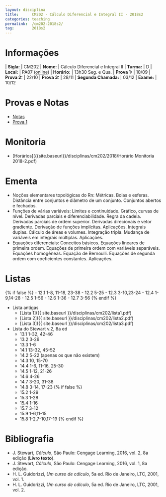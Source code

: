 ```yaml
---
layout: disciplina
title:      CM202 - Cálculo Diferencial e Integral II - 2018s2
categories: teaching
permalink:  /cm202-2018s2/
tag:        2018s2
---
```


# Informações

  | **Sigla:**   | CM202
  | **Nome:**    | Cálculo Diferencial e Integral II
  | **Turma:**   | D
  | **Local:**   | PA07 ([online](http://ensalamento.c3sl.ufpr.br/public/klasses/22299))
  | **Horário:** | 13h30 Seg. e Qua.
  | **Prova 1:** | 10/09
  | **Prova 2:** | 22/10
  | **Prova 3:** | 28/11
  | **Segunda Chamada:**  | 03/12
  | **Exame:**   | 10/12

# Provas e Notas

- [Notas]({{site.baseurl}}/disciplinas/cm202/2018/notas.pdf)
- [Prova 1]({{site.baseurl}}/disciplinas/cm202/2018/prova1.pdf)

# Monitoria

- [Horários]({{site.baseurl}}/disciplinas/cm202/2018/Horário Monitoria 2018-2.pdf)

# Ementa

  - Noções elementares topológicas do Rn: Métricas.  Bolas e esferas.  Distância
    entre conjuntos e diâmetro de um conjunto.  Conjuntos abertos e fechados.
  - Funções de várias variáveis: Limites e continuidade.  Gráfico, curvas de
    nível.  Derivadas parciais e diferenciabilidade.  Regra da cadeia.
    Derivadas parciais de ordem superior.  Derivadas direcionais e vetor
    gradiente.  Derivação de funções implícitas.  Aplicações.  Integrais duplas.
    Cálculo de áreas e volumes.  Integração tripla.  Mudança de variáveis em
    integrais múltiplas.  Aplicações.
  - Equações diferenciais: Conceitos básicos.  Equações lineares de primeira
    ordem.  Equações de primeira ordem com variáveis separáveis.  Equações
    homogêneas.  Equação de Bernoulli.  Equações de segunda ordem com
    coeficientes constantes.  Aplicações.

# Listas

{% if false %}
    - 12.1 1-8, 11-18, 23-38
    - 12.2 5-25
    - 12.3 3-10,23-24
    - 12.4 1-9,14-28
    - 12.5 1-56
    - 12.6 1-36
    - 12.7 3-56
{% endif %}
  - Lista antigas
    - [Lista 1]({{ site.baseurl }}/disciplinas/cm202/lista1.pdf)
    - [Lista 2]({{ site.baseurl }}/disciplinas/cm202/lista2.pdf)
    - [Lista 3]({{ site.baseurl }}/disciplinas/cm202/lista3.pdf)
  - Lista do Stewart v.2, 8a ed
    - 13.1 1-32, 42-46
    - 13.2 3-26
    - 13.3 1-6
    - 14.1 13-32, 45-52
    - 14.2 5-22 (apenas os que não existem)
    - 14.3 10, 15-70
    - 14.4 1-6, 11-16, 25-30
    - 14.5 1-12, 21-26
    - 14.6 4-26
    - 14.7 3-20, 31-38
    - 14.8 3-14, 17-23
{% if false %}
    - 15.2 1-29
    - 15.3 1-28
    - 15.4 1-16
    - 15.7 3-12
    - 15.9 1-6,11-15
    - 15.8 1-2,7-10,17-19
{% endif %}


# Bibliografia

  - J. Stewart, _Cálculo_, São Paulo: Cengage Learning, 2016, vol. 2, 8a edição (**Livro
    texto**).
  - J. Stewart, _Cálculo_, São Paulo: Cengage Learning, 2016, vol. 1, 8a edição.
  - H. L. Guidorizzi, _Um curso de cálculo_, 5a ed. Rio de Janeiro, LTC, 2001,
    vol. 1.
  - H. L. Guidorizzi, _Um curso de cálculo_, 5a ed. Rio de Janeiro, LTC, 2001,
    vol. 2.
